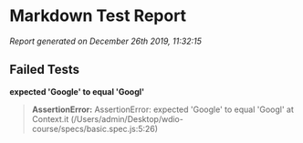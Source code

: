 
# Markdown Test Report  
 _Report generated on December 26th 2019, 11:32:15_ 

## Failed Tests   
 
__expected 'Google' to equal 'Googl'__ 
  > **AssertionError:**  AssertionError: expected 'Google' to equal 'Googl'
    at Context.it (/Users/admin/Desktop/wdio-course/specs/basic.spec.js:5:26)

